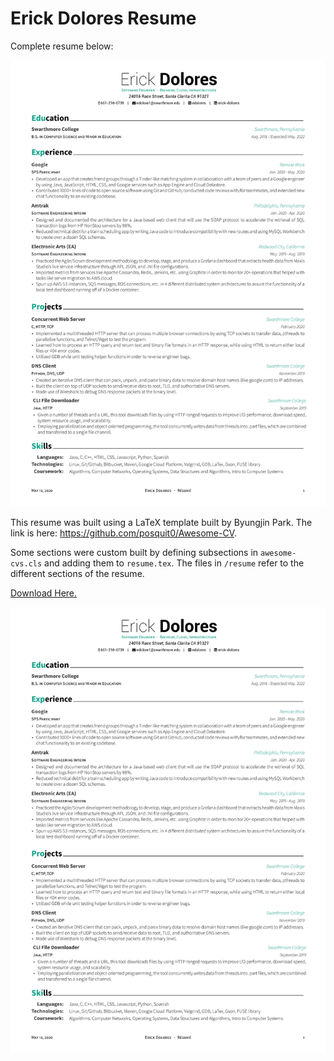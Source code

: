 # Erick Dolores Resume

Complete resume below:

![Resume](docs/Erick_Dolores_Colored_Resume.jpg)

This resume was built using a LaTeX template built by Byungjin Park. The link is here: https://github.com/posquit0/Awesome-CV.

Some sections were custom built by defining subsections in `awesome-cvs.cls` and adding them to `resume.tex`.
The files in `/resume` refer to the different sections of the resume.

<a href="docs/Erick_Dolores_Colored_Resume.pdf" download>Download Here.</a>

![Download Here.](docs/Erick_Dolores_Colored_Resume.jpg)
